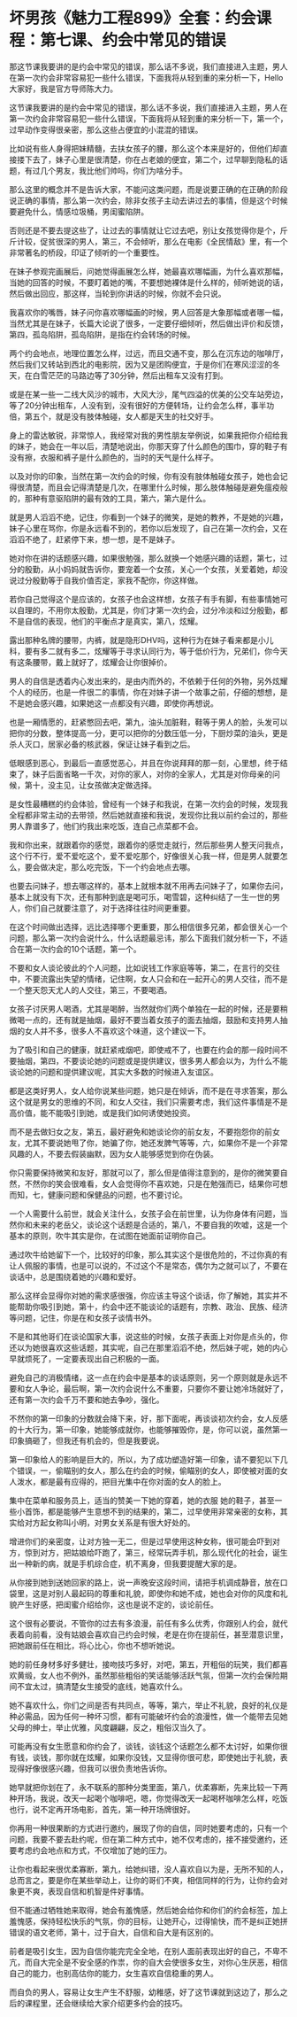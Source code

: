 # 坏男孩《魅力工程899》全套：约会课程：第七课、约会中常见的错误

那这节课我要讲的是约会中常见的错误，那么话不多说，我们直接进入主题，男人在第一次约会非常容易犯一些什么错误，下面我将从轻到重的来分析一下，Hello 大家好，我是官方导师陈大力。

这节课我要讲的是约会中常见的错误，那么话不多说，我们直接进入主题，男人在第一次约会非常容易犯一些什么错误，下面我将从轻到重的来分析一下，第一个，过早动作变得很亲密，那么这些占便宜的小混混的错误。

比如说有些人身得把妹精髓，去扶女孩子的腰，那么这个本来是好的，但他们却直接搂下去了，妹子心里是很清楚，你在占老娘的便宜，第二个，过早聊到隐私的话题，有过几个男友，我比他们帅吗，你们为啥分手。

那么这里的概念并不是告诉大家，不能问这类问题，而是说要正确的在正确的阶段说正确的事情，那么第一次约会，除非女孩子主动去讲过去的事情，但是这个时候要避免什么，情感垃圾桶，男闺蜜陷阱。

否则还是不要去提这些了，让过去的事情就让它过去吧，别让女孩觉得你是个，斤斤计较，促贫很深的男人，第三，不会倾听，那么在电影《全民情敌》里，有一个非常著名的桥段，印证了倾听的一个重要性。

在妹子参观完画展后，问她觉得画展怎么样，她最喜欢哪幅画，为什么喜欢那幅，当她的回答的时候，不要盯着她的嘴，不要想她裸体是什么样的，倾听她说的话，然后做出回应，那这样，当轮到你讲话的时候，你就不会只说。

我喜欢你的嘴唇，妹子问你喜欢哪幅画的时候，男人回答是大象那幅或者哪一幅，当然尤其是在妹子，长篇大论说了很多，一定要仔细倾听，然后做出评价和反馈，第四，孤岛陷阱，孤岛陷阱，是指在约会转场的时候。

两个约会地点，地理位置怎么样，过远，而且交通不变，那么在沉东边的咖啡厅，然后我们又转站到西北的电影院，因为又是团购便宜，于是你们在寒风涩涩的冬天，在白雪茫茫的马路边等了30分钟，然后出租车又没有打到。

或是在某一些一二线大风沙的城市，大风大沙，尾气四溢的优美的公交车站旁边，等了20分钟出租车，人没有到，没有很好的方便转场，让约会怎么样，事半功倍，第五个，就是没有肢体触碰，女人都是天生的社交好手。

身上的雷达敏锐，非常惊人，我经常对我的男性朋友举例说，如果我把你介绍给我的妹子，她会在一年以后，清楚地说出，你那天穿了什么颜色的围巾，穿的鞋子有没有擦，衣服和裤子是什么颜色的，当时的天气是什么样子。

以及对你的印象，当然在第一次约会的时候，你有没有肢体触碰女孩子，她也会记得很清楚，而且会记得清楚是几次，在哪里什么时候，那么肢体触碰是避免瘟疫般的，那种有意驱陷阱的最有效的工具，第六，第六是什么。

就是男人滔滔不绝，记住，你看到一个妹子的微笑，是她的教养，不是她的兴趣，妹子心里在骂你，你是永远看不到的，若你以后发现了，自己在第一次约会，又在滔滔不绝了，赶紧停下来，想一想，是不是妹子。

她对你在讲的话题感兴趣，如果很勉强，那么就换一个她感兴趣的话题，第七，过分的殷勤，从小妈妈就告诉你，要宠着一个女孩，关心一个女孩，关爱着她，却没说过分殷勤等于自我价值否定，家我不配你，你这样做。

若你自己觉得这个是应该的，女孩子也会这样想，女孩子有手有脚，有些事情她可以自理的，不用你太殷勤，尤其是，你们才第一次约会，过分冷淡和过分殷勤，都不是自信的表现，他们的平衡点才是真实，第八，炫耀。

露出那种名牌的腰带，内裤，就是隐形DHV吗，这种行为在妹子看来都是小儿科，要有多二就有多二，炫耀等于寻求认同行为，等于低价行为，兄弟们，你今天有这条腰带，戴上就好了，炫耀会让你很掉价。

男人的自信是透着内心发出来的，是由内而外的，不依赖于任何的外物，另外炫耀个人的经历，也是一件很二的事情，你在对妹子讲一个故事之前，仔细的想想，是不是她会感兴趣，如果她这一点都没有兴趣，即使你再想说。

也是一厢情愿的，赶紧憋回去吧，第九，油头加脏鞋，鞋等于男人的脸，头发可以把你的分数，整体提高一分，更可以把你的分数压低一分，下厨炒菜的油头，更是杀人灭口，居家必备的核武器，保证让妹子看到之后。

低眼感到恶心，到最后一直感觉恶心，并且在你说拜拜的那一刻，心里想，终于结束了，妹子后面省略一千次，对你的家人，对你的全家人，尤其是对你母亲的问候，第十，没主见，让女孩做决定做选择。

是女性最糟糕的约会体验，曾经有一个妹子和我说，在第一次约会的时候，发现我全程都非常主动的去带领，然后她就直接和我说，发现你比我以前约会过的，那些男人靠谱多了，他们约我出来吃饭，连自己点菜都不会。

我和你出来，就跟着你的感觉，跟着你的感觉走就行，然后那些男人整天问我点，这个行不行，爱不爱吃这个，爱不爱吃那个，好像很关心我一样，但是男人就要怎么，要会做决定，那么吃完饭，下一个约会地点去哪。

也要去问妹子，想去哪这样的，基本上就根本就不用再去问妹子了，如果你去问，基本上就没有下次，还有那种到底是喝可乐，喝雪碧，这种纠结了一生一世的男人，你们自己就要注意了，对于选择往往时间更重要。

在这个时间做出选择，远比选择哪个更重要，那么相信很多兄弟，都会很关心一个问题，那么第一次约会说什么，什么话题最忌讳，那么下面我们就分析一下，不适合在第一次约会的10个话题，第一个。

不要和女人谈论彼此的个人问题，比如说钱工作家庭等等，第二，在言行的交往中，不要流露出失望的情绪，记住啊，女人只会和在一起开心的男人交往，而不是一个整天怨天尤人的人交往，第三，不要喝酒。

女孩子讨厌男人喝酒，尤其是喝醉，当然就你们两个单独在一起的时候，还是要稍微喝一点的，还有就是抽烟，最好不要当着女孩子的面去抽烟，鼓励和支持男人抽烟的女人并不多，很多人不喜欢这个味道，这个建议一下。

为了吸引和自己的健康，就赶紧戒烟吧，即使戒不了，也要在约会的那一段时间不要抽烟，第四，不要谈论她的问题或是提供建议，很多男人都会以为，为什么不能谈论她的问题和提供建议呢，其实大多数的时候进入友谊区。

都是这类好男人，女人给你说某些问题，她只是在倾诉，而不是在寻求答案，那么这个就是男女的思维的不同，和女人交往，我们只需要考虑，我们这件事情是不是高价值，能不能吸引到她，或是我们如何诱使她投资。

而不是去做妇女之友，第五，最好避免和她谈论你的前女友，不要抱怨你的前女友，尤其不要说她甩了你，她骗了你，她还发脾气等等，六，如果你不是一个非常风趣的人，不要去假装幽默，因为女人能够感觉到你在伪装。

你只需要保持微笑和友好，那就可以了，那么但是值得注意到的，是你的微笑要自然，不然你的笑会很难看，女人会觉得你不喜欢她，只是在勉强而已，结果你可想而知，七，健康问题和保健品的问题，也不要讨论。

一个人需要什么前世，就会关注什么，女孩子会在前世里，认为你身体有问题，当然你和未来的老岳父，谈论这个话题是合适的，第八，不要自我的吹嘘，这是一个基本的原则，吹牛其实是你，在试图在她面前证明你自己。

通过吹牛给她留下一个，比较好的印象，那么其实这个是很危险的，不过你真的有让人佩服的事情，也是可以说的，不过这个不是常态，偶尔为之就可以了，不要在谈话中，总是围绕着她的兴趣和爱好。

那么这样会显得你对她的需求感很强，你应该主导这个谈话，你了解她，其实并不能帮助你吸引到她，第十，约会中还不能谈论的话题有，宗教、政治、民族、经济等问题，记住，你是在和女孩子谈情书外。

不是和其他哥们在谈论国家大事，说这些的时候，女孩子表面上对你是点头的，你还以为她很喜欢这些话题，其实呢，自己在那里滔滔不绝，然后妹子呢，她的内心早就烦死了，一定要表现出自己积极的一面。

避免自己的消极情绪，这一点在约会中是基本的谈话原则，另一个原则就是永远不要和女人争论，最后啊，第一次约会说什么不重要，只要你不要让她冷场就好了，还有第一次约会千万不要和她去争吵，强化。

不然你的第一印象的分数就会降下来，好，那下面呢，再谈谈初次约会，女人反感的十大行为，第一印象，她能够成就你，也能够摧毁你，是，你可以说，虽然第一印象搞砸了，但我还有机会的，但是我要说。

第一印象给人的影响是巨大的，所以，为了成功塑造好第一印象，请不要犯以下几个错误，一，偷瞄别的女人，那么在约会的时候，偷瞄别的女人，即使被对面的女人泼水，都是最有应得的，把目光集中在你对面的女人的脸上。

集中在菜单和服务员上，适当的赞美一下她的穿着，她的衣服 她的鞋子，甚至一些小首饰，都是能够产生意想不到的结果的，第二，过早使用非常亲密的女称，其实给对方起女称叫小明，对男女关系是有很大好处的。

增进你们的亲密度，让对方独一无二，但是过早使用这种女称，很可能会吓到对方，惊到对方，把姑娘给吓跑了，第三，经常玩弄手机，那么现代化的社会，诞生出一种新的病，就是手机综合症，机不离身，但我要提醒大家的是。

从你接到她到送她回家的路上，说一声晚安这段时间，请把手机调成静音，放在口袋里，这是对别人最起码的尊重和礼貌，即使你和她不成，她也会对你的风度和礼貌产生好感，把闺蜜介绍给你，这也是说不定的，谈论前任。

这个很有必要说，不管你的过去有多浪漫，前任有多么优秀，你跟别人约会，就代表着向前看，没有姑娘会喜欢自己约会时候，老是在你在提前任，甚至潜意识里，把她跟前任在相比，将心比心，你也不想听她说。

她的前任身材多好多健壮，接吻技巧多好，对吧，第五，开粗俗的玩笑，我们都喜欢黄缎，女人也不例外，虽然那些粗俗的笑话能够活跃气氛，但第一次约会保险期间不宜太过，搞清楚女生接受的底线，她喜欢什么。

她不喜欢什么，你们之间是否有共同点，等等，第六，举止不礼貌，良好的礼仪是种必需品，因为任何一种坏习惯，都有可能破坏约会的浪漫性，做一个能带去见她父母的绅士，举止优雅，风度翩翩，反之，粗俗汉当久了。

可能再没有女生愿意和你约会了，谈钱，谈钱这个话题怎么都不太讨好，如果你很有钱，谈钱，那你就在炫耀，如果你没钱，又显得你很可悲，即使她出于礼貌，表现得好像很感兴趣，但我可以很负责地告诉你。

她早就把你划在了，永不联系的那种分类里面，第八，优柔寡断，先来比较一下两种开场，我说，改天一起喝个咖啡吧，嗯，你觉得改天一起喝杯咖啡怎么样，吃饭也行，说不定再开场电影，首先，第一种开场牌很好。

你再用一种很果断的方式进行邀约，展现了你的自信，同时她要考虑的，只有一个问题，我要不要去赴约呢，但在第二种方式中，她不仅考虑的，接不接受邀约，还要考虑约会地点和方式，不仅增加了她的压力。

让你也看起来很优柔寡断，第九，给她纠错，没人喜欢自以为是，无所不知的人，总而言之，要是你在某些举动上，让你的哥们不爽，相信同样的行为，让你约会对象更不爽，表现自信和机智是件好事情。

但不能通过牺牲她来取得，她会有羞愧感，然后她会给你和你们的约会标签，加上羞愧感，保持轻松快乐的气氛，你的目标，让她开心，过得愉快，而不是纠正她拼错误的语文老师，第十，过于自大，自信和自大是有区别的。

前者是吸引女生，因为自信你能完完全全地，在别人面前表现出好的自己，不卑不亢，而自大完全是不安全感的作祟，你的自大会使很多女生，对你心生厌恶，相信自己的能力，也别高估你的能力，女生喜欢自信稳重的男人。

而自负的男人，容易让女生产生不舒服，幼稚感，好了这节课就到这边了，那么之后的课程里，还会继续给大家介绍更多约会的技巧。